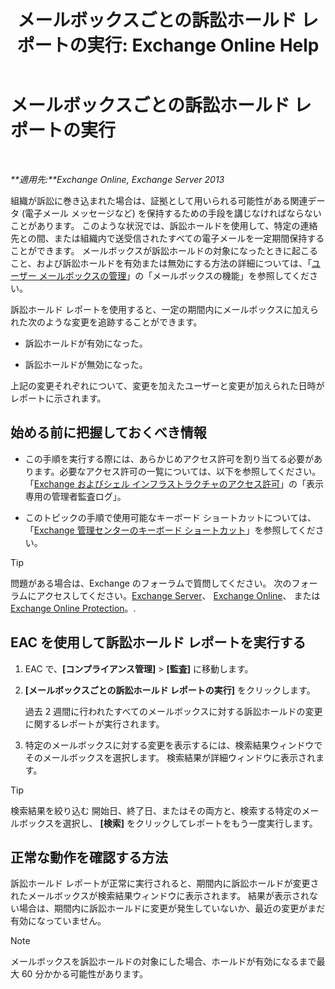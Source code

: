﻿---
title: 'メールボックスごとの訴訟ホールド レポートの実行: Exchange Online Help'
TOCTitle: メールボックスごとの訴訟ホールド レポートの実行
ms:assetid: 98c46226-2f48-42c6-a741-34bb5944f519
ms:mtpsurl: https://technet.microsoft.com/ja-jp/library/JJ150542(v=EXCHG.150)
ms:contentKeyID: 48269832
ms.date: 05/22/2018
mtps_version: v=EXCHG.150
ms.translationtype: HT
---

# メールボックスごとの訴訟ホールド レポートの実行

 

_**適用先:**Exchange Online, Exchange Server 2013_

組織が訴訟に巻き込まれた場合は、証拠として用いられる可能性がある関連データ (電子メール メッセージなど) を保持するための手段を講じなければならないことがあります。 このような状況では、訴訟ホールドを使用して、特定の連絡先との間、または組織内で送受信されたすべての電子メールを一定期間保持することができます。 メールボックスが訴訟ホールドの対象になったときに起こること、および訴訟ホールドを有効または無効にする方法の詳細については、「[ユーザー メールボックスの管理](manage-user-mailboxes-exchange-2013-help.md)」の「メールボックスの機能」を参照してください。

訴訟ホールド レポートを使用すると、一定の期間内にメールボックスに加えられた次のような変更を追跡することができます。

  - 訴訟ホールドが有効になった。

  - 訴訟ホールドが無効になった。

上記の変更それぞれについて、変更を加えたユーザーと変更が加えられた日時がレポートに示されます。

## 始める前に把握しておくべき情報

  - この手順を実行する際には、あらかじめアクセス許可を割り当てる必要があります。必要なアクセス許可の一覧については、以下を参照してください。「[Exchange およびシェル インフラストラクチャのアクセス許可](exchange-and-shell-infrastructure-permissions-exchange-2013-help.md)」の「表示専用の管理者監査ログ」。

  - このトピックの手順で使用可能なキーボード ショートカットについては、「[Exchange 管理センターのキーボード ショートカット](keyboard-shortcuts-in-the-exchange-admin-center-exchange-online-protection-help.md)」を参照してください。


> [!TIP]
> 問題がある場合は、Exchange のフォーラムで質問してください。 次のフォーラムにアクセスしてください。<A href="https://go.microsoft.com/fwlink/p/?linkid=60612">Exchange Server</A>、 <A href="https://go.microsoft.com/fwlink/p/?linkid=267542">Exchange Online</A>、 または <A href="https://go.microsoft.com/fwlink/p/?linkid=285351">Exchange Online Protection</A>。.



## EAC を使用して訴訟ホールド レポートを実行する

1.  EAC で、**\[コンプライアンス管理\]** \> **\[監査\]** に移動します。

2.  **\[メールボックスごとの訴訟ホールド レポートの実行\]** をクリックします。
    
    過去 2 週間に行われたすべてのメールボックスに対する訴訟ホールドの変更に関するレポートが実行されます。

3.  特定のメールボックスに対する変更を表示するには、検索結果ウィンドウでそのメールボックスを選択します。 検索結果が詳細ウィンドウに表示されます。


> [!TIP]
> 検索結果を絞り込む 開始日、終了日、またはその両方と、検索する特定のメールボックスを選択し、 <STRONG>[検索]</STRONG> をクリックしてレポートをもう一度実行します。



## 正常な動作を確認する方法

訴訟ホールド レポートが正常に実行されると、期間内に訴訟ホールドが変更されたメールボックスが検索結果ウィンドウに表示されます。 結果が表示されない場合は、期間内に訴訟ホールドに変更が発生していないか、最近の変更がまだ有効になっていません。


> [!NOTE]
> メールボックスを訴訟ホールドの対象にした場合、ホールドが有効になるまで最大 60 分かかる可能性があります。


